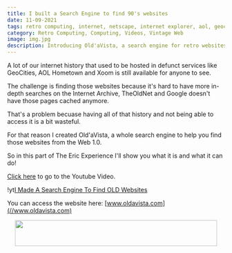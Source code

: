 ```yaml
---
title: I built a Search Engine to find 90's websites
date: 11-09-2021
tags: retro computing, internet, netscape, internet explorer, aol, geocities, web 1.0, altavista, angelfire, xoom, tripod
category: Retro Computing, Computing, Videos, Vintage Web
image: img.jpg
description: Introducing Old'aVista, a search engine for retro websites from the mid-to-late 90's and early 2000's that are still available on the Internet Archive.
---
```


A lot of our internet history that used to be hosted in defunct services like GeoCities, AOL Hometown and Xoom is still available for anyone to see.

The challenge is finding those websites because it's hard to have more in-depth searches on the Internet Archive, TheOldNet and Google doesn't have those pages cached anymore.

That's a problem becuase having all of that history and not being able to access it is a bit wasteful.

For that reason I created Old'aVista, a whole search engine to help you find those websites from the Web 1.0.

So in this part of The Eric Experience I'll show you what it is and what it can do!

[Click here](https://www.youtube.com/watch?v=HpSYLD1xHPE) to go to the Youtube Video.

!yt[I Made A Search Engine To Find OLD Websites](https://www.youtube.com/watch?v=HpSYLD1xHPE)

You can access the website here: [www.oldavista.com](//www.oldavista.com)

<center>
<!-- Start Old'aVista Banner Code -->
<p>
  <a href="http://www.oldavista.com/" rel="embed-banner" title="Old'aVista: The most powerful guide to the OLD internet!">
    <img src="//www.oldavista.com/public/banner.gif" width="468" height="60" border="0">
  </a>
</p>
<!-- End Old'aVista Banner Code -->
</center>
